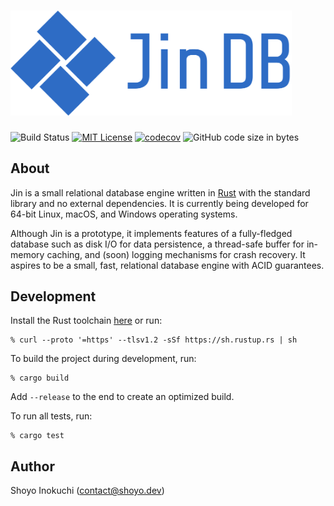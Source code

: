 # <img src="images/logo.png" alt="Jin DB" width="450"/>
![Build Status](https://github.com/shoyo/jin/workflows/build/badge.svg)
[![MIT License](https://img.shields.io/badge/License-MIT-blue.svg)](https://github.com/shoyo/jin/blob/main/LICENSE)
[![codecov](https://codecov.io/gh/shoyo/jin/branch/main/graph/badge.svg)](https://codecov.io/gh/shoyo/jin)
![GitHub code size in bytes](https://img.shields.io/github/languages/code-size/shoyo/jin)

## About
Jin is a small relational database engine written in [Rust](https://www.rust-lang.org) with the standard library and no external dependencies. It is currently being developed for 64-bit Linux, macOS, and Windows operating systems.

Although Jin is a prototype, it implements features of a fully-fledged database such as disk I/O for data persistence, a thread-safe buffer for in-memory caching, and (soon) logging mechanisms for crash recovery. It aspires to be a small, fast, relational database engine with ACID guarantees. 

## Development
Install the Rust toolchain [here](https://www.rust-lang.org/tools/install) or run:
```
% curl --proto '=https' --tlsv1.2 -sSf https://sh.rustup.rs | sh
```

To build the project during development, run:
```
% cargo build
```
Add `--release` to the end to create an optimized build.

To run all tests, run:
```
% cargo test
```

## Author
Shoyo Inokuchi (contact@shoyo.dev)
